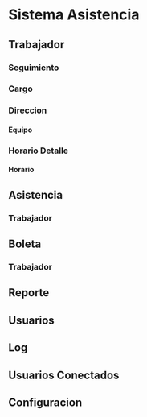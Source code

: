 # Sistema Asistencia
## Trabajador
### Seguimiento
### Cargo
### Direccion
#### Equipo
### Horario Detalle
#### Horario

## Asistencia
### Trabajador
## Boleta
### Trabajador
## Reporte
## Usuarios
## Log

## Usuarios Conectados
## Configuracion


<!-- para el input file, css/app.min.css -->

<!-- CORREGIR LAS BOLETAS NORMALES CMOMO EL DE ADMIN -->